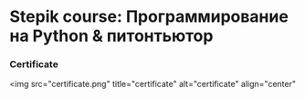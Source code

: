# Stepik course: Программирование на Python & питонтьютор

### Certificate

<img
    src="certificate.png"
    title="certificate"
    alt="certificate"
    align="center"
>